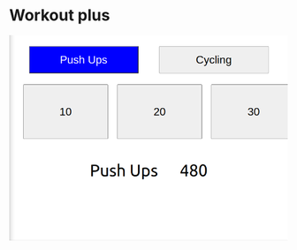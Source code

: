 # Workout plus
![HOME](https://github.com/kapit4n/workout-plus/blob/master/screenshots/home.png?raw=true)


